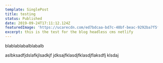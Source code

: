 ```yaml
---
template: SinglePost
title: testing
status: Published
date: 2019-09-24T17:11:12.124Z
featuredImage: 'https://ucarecdn.com/ed7bdcaa-bd7c-40bf-beac-9292ba7f5f1d/'
excerpt: this is the test for the blog headless cms netlify
---
```

blablablabalblabalb



aslbksadfjdslafkjlsadkjf jdksajfklasdjfklasdjflaksdfj klsdaj
